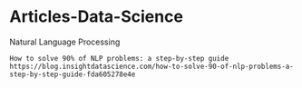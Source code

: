 # Articles-Data-Science

Natural Language Processing

    How to solve 90% of NLP problems: a step-by-step guide
    https://blog.insightdatascience.com/how-to-solve-90-of-nlp-problems-a-step-by-step-guide-fda605278e4e
